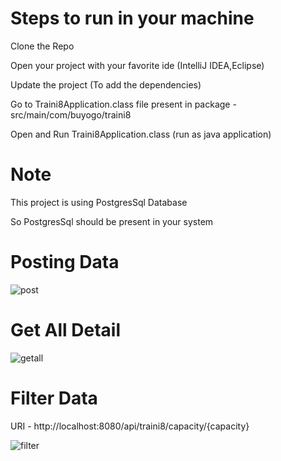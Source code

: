 # Steps to run in your machine
Clone the Repo

Open your project with your favorite ide (IntelliJ IDEA,Eclipse)

Update the project (To add the dependencies)

Go to Traini8Application.class file present in package - src/main/com/buyogo/traini8

Open and Run Traini8Application.class (run as java application)

# Note
This project is using PostgresSql Database 

So PostgresSql should be present in your system

# Posting Data

![post ](https://github.com/user-attachments/assets/96e36214-1e0c-46ee-925d-a6df141aecde)

# Get All Detail

![getall](https://github.com/user-attachments/assets/ce473125-080c-4c52-95bd-50819dadaafe)

# Filter Data 
URI -  http://localhost:8080/api/traini8/capacity/{capacity}

![filter](https://github.com/user-attachments/assets/c2adabc9-7bf5-4e49-8dc6-50f1064ab2b5)
